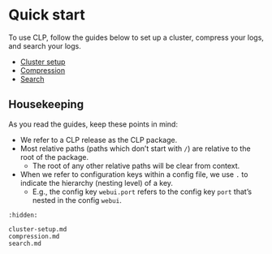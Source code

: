# Quick start

To use CLP, follow the guides below to set up a cluster, compress your logs, and search your logs.

* [Cluster setup](cluster-setup.md)
* [Compression](compression.md)
* [Search](search.md)

## Housekeeping

As you read the guides, keep these points in mind:

* We refer to a CLP release as the CLP package.
* Most relative paths (paths which don’t start with `/`) are relative to the root of the package.
  * The root of any other relative paths will be clear from context.
* When we refer to configuration keys within a config file, we use `.` to indicate the hierarchy
  (nesting level) of a key.
  * E.g., the config key `webui.port` refers to the config key `port` that’s nested in the config 
    `webui`.

```{toctree}
:hidden:

cluster-setup.md
compression.md
search.md
```
